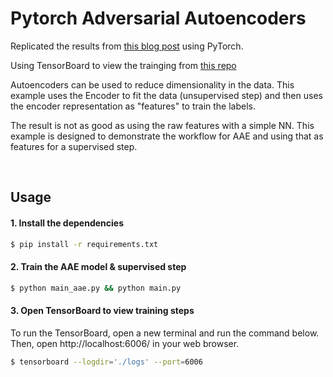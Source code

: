 # Pytorch Adversarial Autoencoders
Replicated the results from [this blog post](https://blog.paperspace.com/adversarial-autoencoders-with-pytorch/) using PyTorch.

Using TensorBoard to view the trainging from [this repo](https://github.com/yunjey/pytorch-tutorial/tree/master/tutorials/04-utils/tensorboard)

Autoencoders can be used to reduce dimensionality in the data.  This example uses the Encoder to fit the data (unsupervised step) and then uses the encoder representation as "features" to train the labels.

The result is not as good as using the raw features with a simple NN.  This example is designed to demonstrate the workflow for AAE and using that as features for a supervised step.

<br>

## Usage

#### 1. Install the dependencies
```bash
$ pip install -r requirements.txt
```

#### 2. Train the AAE model & supervised step
```bash 
$ python main_aae.py && python main.py
```

#### 3. Open TensorBoard to view training steps
To run the TensorBoard, open a new terminal and run the command below. Then, open http://localhost:6006/ in your web browser.
```bash
$ tensorboard --logdir='./logs' --port=6006
```



